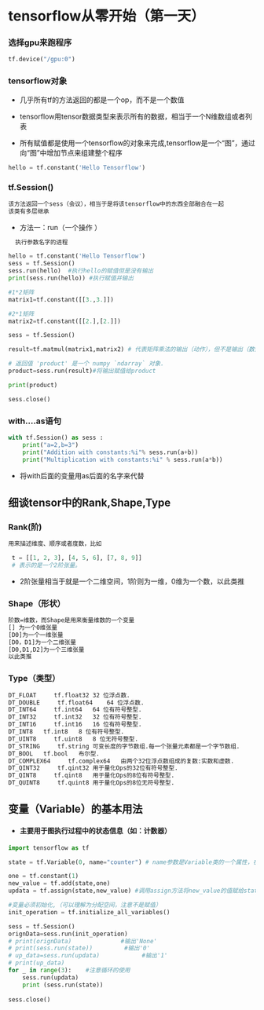 # tensorflow从零开始（第一天）

### 选择gpu来跑程序

```python
tf.device("/gpu:0")
```
### tensorflow对象

* 几乎所有tf的方法返回的都是一个op，而不是一个数值

* tensorflow用tensor数据类型来表示所有的数据，相当于一个N维数组或者列表

* 所有赋值都是使用一个tensorflow的对象来完成,tensorflow是一个“图”，通过向“图”中增加节点来组建整个程序

```python
hello = tf.constant('Hello Tensorflow')
```

### tf.Session()

```txt
该方法返回一个sess（会议），相当于是将该tensorflow中的东西全部融合在一起
该类有多层继承
```
* 方法一：run（一个操作 ）

```txt
  执行参数名字的进程
```
```python
hello = tf.constant('Hello Tensorflow')
sess = tf.Session()
sess.run(hello)  #执行hello的赋值但是没有输出
print(sess.run(hello)) #执行赋值并输出
```
```python
#1*2矩阵
matrix1=tf.constant([[3.,3.]])

#2*1矩阵
matrix2=tf.constant([[2.],[2.]])

sess = tf.Session()

result=tf.matmul(matrix1,matrix2) # 代表矩阵乘法的输出（动作），但不是输出（数值）

# 返回值 'product' 是一个 numpy `ndarray` 对象.
product=sess.run(result)#将输出赋值给product

print(product)

sess.close()
```

### with....as语句

```python
with tf.Session() as sess :
    print("a=2,b=3")
    print("Addition with constants:%i"% sess.run(a+b))
    print("Multiplication with constants:%i" % sess.run(a*b))
```
* 将with后面的变量用as后面的名字来代替


## 细谈tensor中的Rank,Shape,Type

### Rank(阶)

 ```txt
用来描述维度、顺序或者度数，比如
```

```python
 t = [[1, 2, 3], [4, 5, 6], [7, 8, 9]]
 # 表示的是一个2阶张量。
 ```
 
 * 2阶张量相当于就是一个二维空间，1阶则为一维，0维为一个数，以此类推

### Shape（形状）

 ```txt
阶数=维数，而Shape是用来衡量维数的一个变量
[] 为一个0维张量
[D0]为一个一维张量
[D0，D1]为一个二维张量
[D0,D1,D2]为一个三维张量
以此类推
 ```

 ### Type（类型）

 ```txt
DT_FLOAT	 tf.float32	32 位浮点数.
DT_DOUBLE	  tf.float64	64 位浮点数.
DT_INT64	 tf.int64	64 位有符号整型.
DT_INT32	 tf.int32	32 位有符号整型.
DT_INT16	 tf.int16	16 位有符号整型.
DT_INT8	  tf.int8	8 位有符号整型.
DT_UINT8	 tf.uint8	8 位无符号整型.
DT_STRING	  tf.string	可变长度的字节数组.每一个张量元素都是一个字节数组.
DT_BOOL	  tf.bool	布尔型.
DT_COMPLEX64	 tf.complex64	由两个32位浮点数组成的复数:实数和虚数.
DT_QINT32	  tf.qint32	用于量化Ops的32位有符号整型.
DT_QINT8	 tf.qint8	用于量化Ops的8位有符号整型.
DT_QUINT8	  tf.quint8	用于量化Ops的8位无符号整型.
```
## 变量（Variable）的基本用法

* #### 主要用于图执行过程中的状态信息（如：计数器）

```python
import tensorflow as tf

state = tf.Variable(0, name="counter") # name参数是Variable类的一个属性，在这儿可以调用state.name()得知该属性的值

one = tf.constant(1)
new_value = tf.add(state,one)
updata = tf.assign(state,new_value) #调用assign方法将new_value的值赋给state，updata为该op的“名字”

#变量必须初始化,（可以理解为分配空间，注意不是赋值）
init_operation = tf.initialize_all_variables()

sess = tf.Session()
orignData=sess.run(init_operation)
# print(orignData)              #输出'None'
# print(sess.run(state))         #输出'0'
# up_data=sess.run(updata)            #输出'1'
# print(up_data)
for _ in range(3):    #注意循环的使用
    sess.run(updata)
    print (sess.run(state))
    
sess.close()

```
